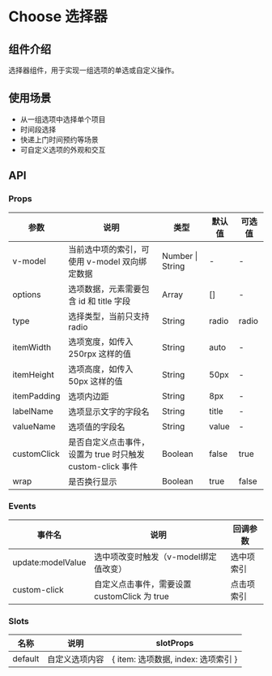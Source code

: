 # Choose 选择器

## 组件介绍
选择器组件，用于实现一组选项的单选或自定义操作。

## 使用场景
- 从一组选项中选择单个项目
- 时间段选择
- 快递上门时间预约等场景
- 可自定义选项的外观和交互

## API

### Props
| 参数 | 说明 | 类型 | 默认值 | 可选值 |
|-----|------|------|-------|-------|
| v-model | 当前选中项的索引，可使用 v-model 双向绑定数据 | Number \| String | - | - |
| options | 选项数据，元素需要包含 id 和 title 字段 | Array | [] | - |
| type | 选择类型，当前只支持 radio | String | radio | radio |
| itemWidth | 选项宽度，如传入 250rpx 这样的值 | String | auto | - |
| itemHeight | 选项高度，如传入 50px 这样的值 | String | 50px | - |
| itemPadding | 选项内边距 | String | 8px | - |
| labelName | 选项显示文字的字段名 | String | title | - |
| valueName | 选项值的字段名 | String | value | - |
| customClick | 是否自定义点击事件，设置为 true 时只触发 custom-click 事件 | Boolean | false | true |
| wrap | 是否换行显示 | Boolean | true | false |

### Events
| 事件名 | 说明 | 回调参数 |
|------|-----|---------|
| update:modelValue | 选中项改变时触发（v-model绑定值改变） | 选中项索引 |
| custom-click | 自定义点击事件，需要设置 customClick 为 true | 点击项索引 |

### Slots
| 名称 | 说明 | slotProps |
|-----|------|----------|
| default | 自定义选项内容 | { item: 选项数据, index: 选项索引 } |